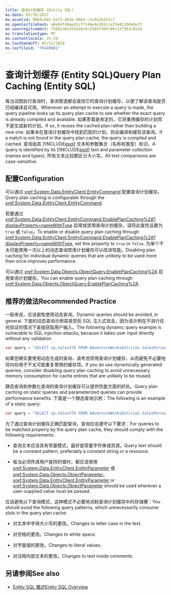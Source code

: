 ```yaml
---
title: 查询计划缓存 (Entity SQL)
ms.date: 03/30/2017
ms.assetid: 90b0c685-5ef2-461b-98b4-c3c0a2b253c7
ms.openlocfilehash: a0e84f40aed2cff146e4e203cca73a9110de0e2f
ms.sourcegitcommit: 7588136e355e10cbc2582f389c90c127363c02a5
ms.translationtype: MT
ms.contentlocale: zh-CN
ms.lasthandoff: 03/12/2020
ms.locfileid: "79149981"
---
```

# <a name="query-plan-caching-entity-sql"></a><span data-ttu-id="5e5cb-102">查询计划缓存 (Entity SQL)</span><span class="sxs-lookup"><span data-stu-id="5e5cb-102">Query Plan Caching (Entity SQL)</span></span>
<span data-ttu-id="5e5cb-103">每当试图执行查询时，查询管道都会查找它的查询计划缓存，以便了解该查询是否已经编译且可用。</span><span class="sxs-lookup"><span data-stu-id="5e5cb-103">Whenever an attempt to execute a query is made, the query pipeline looks up its query plan cache to see whether the exact query is already compiled and available.</span></span> <span data-ttu-id="5e5cb-104">如果答案是肯定的，它将重用缓存的计划而不是生成新的计划。</span><span class="sxs-lookup"><span data-stu-id="5e5cb-104">If so, it reuses the cached plan rather than building a new one.</span></span> <span data-ttu-id="5e5cb-105">如果未在查询计划缓存中找到匹配的计划，则会编译和缓存该查询。</span><span class="sxs-lookup"><span data-stu-id="5e5cb-105">If a match is not found in the query plan cache, the query is compiled and cached.</span></span> <span data-ttu-id="5e5cb-106">查询由其 [!INCLUDE[esql](../../../../../../includes/esql-md.md)] 文本和参数集合（名称和类型）标识。</span><span class="sxs-lookup"><span data-stu-id="5e5cb-106">A query is identified by its [!INCLUDE[esql](../../../../../../includes/esql-md.md)] text and parameter collection (names and types).</span></span> <span data-ttu-id="5e5cb-107">所有文本比较都区分大小写。</span><span class="sxs-lookup"><span data-stu-id="5e5cb-107">All text comparisons are case-sensitive.</span></span>  
  
## <a name="configuration"></a><span data-ttu-id="5e5cb-108">配置</span><span class="sxs-lookup"><span data-stu-id="5e5cb-108">Configuration</span></span>  
 <span data-ttu-id="5e5cb-109">可以通过 <xref:System.Data.EntityClient.EntityCommand> 配置查询计划缓存。</span><span class="sxs-lookup"><span data-stu-id="5e5cb-109">Query plan caching is configurable through the <xref:System.Data.EntityClient.EntityCommand>.</span></span>  
  
 <span data-ttu-id="5e5cb-110">若要通过 <xref:System.Data.EntityClient.EntityCommand.EnablePlanCaching%2A?displayProperty=nameWithType> 启用或禁用查询计划缓存，请将此属性设置为 `true` 或 `false`。</span><span class="sxs-lookup"><span data-stu-id="5e5cb-110">To enable or disable query plan caching through <xref:System.Data.EntityClient.EntityCommand.EnablePlanCaching%2A?displayProperty=nameWithType>, set this property to `true` or `false`.</span></span> <span data-ttu-id="5e5cb-111">为单个不太可能使用一次以上的动态查询禁用计划缓存可以改进性能。</span><span class="sxs-lookup"><span data-stu-id="5e5cb-111">Disabling plan caching for individual dynamic queries that are unlikely to be used more then once improves performance.</span></span>  
  
 <span data-ttu-id="5e5cb-112">可以通过 <xref:System.Data.Objects.ObjectQuery.EnablePlanCaching%2A> 启用查询计划缓存。</span><span class="sxs-lookup"><span data-stu-id="5e5cb-112">You can enable query plan caching through <xref:System.Data.Objects.ObjectQuery.EnablePlanCaching%2A>.</span></span>  
  
## <a name="recommended-practice"></a><span data-ttu-id="5e5cb-113">推荐的做法</span><span class="sxs-lookup"><span data-stu-id="5e5cb-113">Recommended Practice</span></span>  
 <span data-ttu-id="5e5cb-114">一般来说，应该避免使用动态查询。</span><span class="sxs-lookup"><span data-stu-id="5e5cb-114">Dynamic queries should be avoided, in general.</span></span> <span data-ttu-id="5e5cb-115">下面的动态查询示例容易受到 SQL 注入式攻击，因为该示例在不进行任何验证的情况下直接获取用户输入。</span><span class="sxs-lookup"><span data-stu-id="5e5cb-115">The following dynamic query example is vulnerable to SQL injection attacks, because it takes user input directly without any validation.</span></span>  
  
 ```csharp
 var query = "SELECT sp.SalesYTD FROM AdventureWorksEntities.SalesPerson as sp WHERE sp.EmployeeID = " + employeeTextBox.Text;  
 ```

 <span data-ttu-id="5e5cb-116">如果您确实要使用动态生成的查询，请考虑禁用查询计划缓存，从而避免不必要地将内存用于不太可能重复使用的缓存项。</span><span class="sxs-lookup"><span data-stu-id="5e5cb-116">If you do use dynamically generated queries, consider disabling query plan caching to avoid unnecessary memory consumption for cache entries that are unlikely to be reused.</span></span>  
  
 <span data-ttu-id="5e5cb-117">静态查询和参数化查询的查询计划缓存可以提供性能方面的好处。</span><span class="sxs-lookup"><span data-stu-id="5e5cb-117">Query plan caching on static queries and parameterized queries can provide performance benefits.</span></span> <span data-ttu-id="5e5cb-118">下面是一个静态查询示例：</span><span class="sxs-lookup"><span data-stu-id="5e5cb-118">The following is an example of a static query:</span></span>  
  
```csharp
var query = "SELECT sp.SalesYTD FROM AdventureWorksEntities.SalesPerson as sp";  
```  
  
 <span data-ttu-id="5e5cb-119">为了通过查询计划缓存正确匹配查询，查询应该遵守以下要求：</span><span class="sxs-lookup"><span data-stu-id="5e5cb-119">For queries to be matched properly by the query plan cache, they should comply with the following requirements:</span></span>  
  
- <span data-ttu-id="5e5cb-120">查询文本应该具有常量模式，最好是常量字符串或资源。</span><span class="sxs-lookup"><span data-stu-id="5e5cb-120">Query text should be a constant pattern, preferably a constant string or a resource.</span></span>  
  
- <span data-ttu-id="5e5cb-121">每当必须传递用户提供的值时，都应该使用 <xref:System.Data.EntityClient.EntityParameter> 或 <xref:System.Data.Objects.ObjectParameter>。</span><span class="sxs-lookup"><span data-stu-id="5e5cb-121"><xref:System.Data.EntityClient.EntityParameter> or <xref:System.Data.Objects.ObjectParameter> should be used wherever a user-supplied value must be passed.</span></span>  
  
 <span data-ttu-id="5e5cb-122">应该避免以下查询模式，这种模式不必要地消耗查询计划缓存中的存储槽：</span><span class="sxs-lookup"><span data-stu-id="5e5cb-122">You should avoid the following query patterns, which unnecessarily consume slots in the query plan cache:</span></span>  
  
- <span data-ttu-id="5e5cb-123">对文本中字母大小写的更改。</span><span class="sxs-lookup"><span data-stu-id="5e5cb-123">Changes to letter case in the text.</span></span>  
  
- <span data-ttu-id="5e5cb-124">对空格的更改。</span><span class="sxs-lookup"><span data-stu-id="5e5cb-124">Changes to white space.</span></span>  
  
- <span data-ttu-id="5e5cb-125">对字面值的更改。</span><span class="sxs-lookup"><span data-stu-id="5e5cb-125">Changes to literal values.</span></span>  
  
- <span data-ttu-id="5e5cb-126">对注释内部文本的更改。</span><span class="sxs-lookup"><span data-stu-id="5e5cb-126">Changes to text inside comments.</span></span>  
  
## <a name="see-also"></a><span data-ttu-id="5e5cb-127">另请参阅</span><span class="sxs-lookup"><span data-stu-id="5e5cb-127">See also</span></span>

- [<span data-ttu-id="5e5cb-128">Entity SQL 概述</span><span class="sxs-lookup"><span data-stu-id="5e5cb-128">Entity SQL Overview</span></span>](entity-sql-overview.md)
